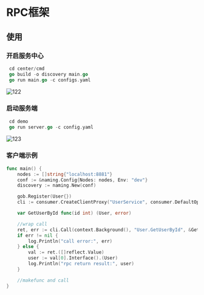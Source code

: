 # RPC框架

## 使用
### 开启服务中心
 ```go
  cd center/cmd
  go build -o discovery main.go
  go run main.go -c configs.yaml
 ```
![122](https://user-images.githubusercontent.com/32420724/181150772-fc4c2215-0584-4c01-b593-ae0da7e0264a.PNG)

### 启动服务端
```go
 cd demo
 go run server.go -c config.yaml
 ```
![123](https://user-images.githubusercontent.com/32420724/181150781-7d0dd54b-0cfa-40e7-91a2-35121b49debb.PNG)

### 客户端示例
```go
func main() {
	nodes := []string{"localhost:8881"}
	conf := &naming.Config{Nodes: nodes, Env: "dev"}
	discovery := naming.New(conf)

	gob.Register(User{})
	cli := consumer.CreateClientProxy("UserService", consumer.DefaultOption, discovery)

	var GetUserById func(id int) (User, error)

	//wrap call
	ret, err := cli.Call(context.Background(), "User.GetUserById", &GetUserById, 1)
	if err != nil {
		log.Println("call error:", err)
	} else {
		val := ret.([]reflect.Value)
		user := val[0].Interface().(User)
		log.Println("rpc return result:", user)
	}

	//makefunc and call
}
```


